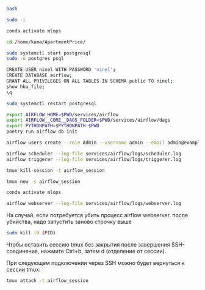 ```bash
bash
```

```bash
sudo -i
```

```bash
conda activate mlops
```

```bash
cd /home/kama/ApartmentPrice/
```

```bash
sudo systemctl start postgresql
sudo -u postgres psql
```

```bash
CREATE USER ninel WITH PASSWORD 'ninel';
CREATE DATABASE airflow;
GRANT ALL PRIVILEGES ON ALL TABLES IN SCHEMA public TO ninel;
show hba_file;
\q
```

```bash
sudo systemctl restart postgresql
```

```bash
export AIRFLOW_HOME=$PWD/services/airflow
export AIRFLOW__CORE__DAGS_FOLDER=$PWD/services/airflow/dags
export PYTHONPATH=$PYTHONPATH:$PWD
poetry run airflow db init
```

```bash
airflow users create --role Admin --username admin --email admin@example.org --firstname admin --lastname admin --password admin
```

```bash
airflow scheduler --log-file services/airflow/logs/scheduler.log
airflow triggerer --log-file services/airflow/logs/triggerer.log
```

```bash
tmux kill-session -t airflow_session
```

```bash
tmux new -s airflow_session
```

```bash
conda activate mlops
```

```bash
airflow webserver --log-file services/airflow/logs/webserver.log
```

На случай, если потребуется убить процесс airflow webserver. после убийства, надо запустить заново строчку выше
```bash
sudo kill -9 (PID)
```

Чтобы оставить сессию tmux без закрытия после завершения SSH-соединения, нажмите Ctrl+b, затем d (отделение от сессии).

При следующем подключении через SSH можно будет вернуться к сессии tmux:

```bash
tmux attach -t airflow_session
```